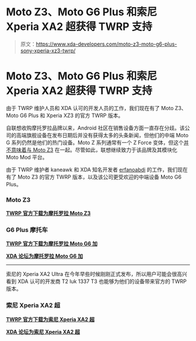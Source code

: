 # Moto Z3、Moto G6 Plus 和索尼 Xperia XA2 超获得 TWRP 支持

> 原文：<https://www.xda-developers.com/moto-z3-moto-g6-plus-sony-xperia-xz3-twrp/>

# Moto Z3、Moto G6 Plus 和索尼 Xperia XA2 超获得 TWRP 支持

由于 TWRP 维护人员和 XDA 认可的开发人员的工作，我们现在有了 Moto Z3、Moto G6 Plus 和 Xperia XZ3 的官方 TWRP 版本。

自联想收购摩托罗拉品牌以来，Android 社区在销售设备方面一直存在分歧。该公司的高端旗舰设备在发布日期后并没有获得太多的头条新闻，但他们的中端 Moto G 系列仍然是他们的热门设备。Moto Z 系列通常有一个 Z Force 变体，但这个[并不意味着与 Moto Z3](https://www.xda-developers.com/no-new-moto-z3-2018/) 在一起。尽管如此，联想继续致力于该品牌及其模块化 Moto Mod 平台。

由于 TWRP 维护者 kaneawk 和 XDA 知名开发者 [erfanoabdi](https://forum.xda-developers.com/member.php?u=6298645) 的工作，我们现在有了 Moto Z3 的官方 TWRP 版本，以及该公司更受欢迎的中端设备 Moto G6 Plus。

### Moto Z3

[**TWRP 官方下载为摩托罗拉 Moto Z3**](https://twrp.me/motorola/motorolamotoz3.html)

### G6 Plus 摩托车

[**TWRP 官方下载为摩托罗拉 Moto G6 加**](https://twrp.me/motorola/motorolamotog6plus.html)

[**XDA 论坛为摩托罗拉 Moto G6 加**](https://forum.xda-developers.com/g6-plus)

* * *

索尼的 Xperia XA2 Ultra 在今年早些时候刚刚正式发布，所以用户可能会很高兴看到 XDA 认可的开发商 T2 luk 1337 T3 也能够为他们的设备带来官方的 TWRP 版本。

### 索尼 Xperia XA2 超

[**TWRP 官方下载为索尼 Xperia XA2 超**](https://twrp.me/sony/sonyxperiaxa2ultra.html)

[**XDA 论坛为索尼 Xperia XA2 超**](https://forum.xda-developers.com/xa2-ultra)